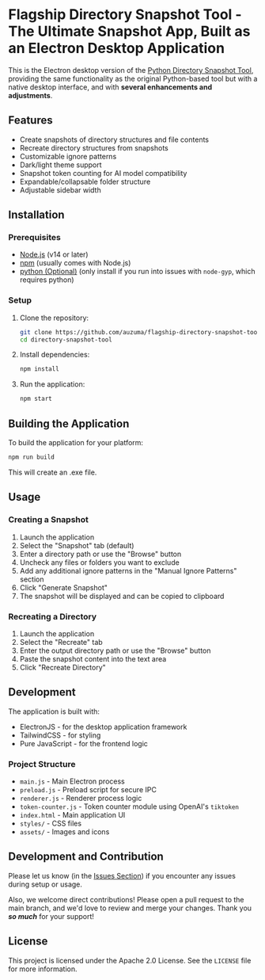 # Flagship Directory Snapshot Tool - **The Ultimate Snapshot App, Built as an Electron Desktop Application**

This is the Electron desktop version of the [Python Directory Snapshot Tool](https://github.com/gooddavvy/Py_markdown-directory-snapshot-special), providing the same functionality as the original Python-based tool but with a native desktop interface, and with **several enhancements and adjustments**.

## Features

- Create snapshots of directory structures and file contents
- Recreate directory structures from snapshots
- Customizable ignore patterns
- Dark/light theme support
- Snapshot token counting for AI model compatibility
- Expandable/collapsable folder structure
- Adjustable sidebar width

## Installation

### Prerequisites

- [Node.js](https://nodejs.org/) (v14 or later)
- [npm](https://www.npmjs.com/) (usually comes with Node.js)
- [python (Optional)](https://www.python.org/downloads/) (only install if you run into issues with `node-gyp`, which requires python)

### Setup

1. Clone the repository:
   ```bash
   git clone https://github.com/auzuma/flagship-directory-snapshot-tool
   cd directory-snapshot-tool
   ```

2. Install dependencies:
   ```bash
   npm install
   ```

3. Run the application:
   ```bash
   npm start
   ```

## Building the Application

To build the application for your platform:

```bash
npm run build
```

This will create an .exe file.

## Usage

### Creating a Snapshot

1. Launch the application
2. Select the "Snapshot" tab (default)
3. Enter a directory path or use the "Browse" button
4. Uncheck any files or folders you want to exclude
5. Add any additional ignore patterns in the "Manual Ignore Patterns" section
6. Click "Generate Snapshot"
7. The snapshot will be displayed and can be copied to clipboard

### Recreating a Directory

1. Launch the application
2. Select the "Recreate" tab
3. Enter the output directory path or use the "Browse" button
4. Paste the snapshot content into the text area
5. Click "Recreate Directory"

## Development

The application is built with:

- ElectronJS - for the desktop application framework
- TailwindCSS - for styling
- Pure JavaScript - for the frontend logic

### Project Structure

- `main.js` - Main Electron process
- `preload.js` - Preload script for secure IPC
- `renderer.js` - Renderer process logic
- `token-counter.js` - Token counter module using OpenAI's `tiktoken`
- `index.html` - Main application UI
- `styles/` - CSS files
- `assets/` - Images and icons

## Development and Contribution

Please let us know (in the [Issues Section](https://github.com/auzuma/flagship-directory-snapshot-tool/issues/new)) if you encounter any issues during setup or usage.

Also, we welcome direct contributions! Please open a pull request to the main branch, and we'd  love to review and merge your changes. Thank you ***so much*** for your support!

## License

This project is licensed under the Apache 2.0 License. See the `LICENSE` file for more information.
